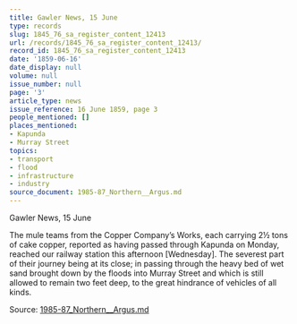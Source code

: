 ```yaml
---
title: Gawler News, 15 June
type: records
slug: 1845_76_sa_register_content_12413
url: /records/1845_76_sa_register_content_12413/
record_id: 1845_76_sa_register_content_12413
date: '1859-06-16'
date_display: null
volume: null
issue_number: null
page: '3'
article_type: news
issue_reference: 16 June 1859, page 3
people_mentioned: []
places_mentioned:
- Kapunda
- Murray Street
topics:
- transport
- flood
- infrastructure
- industry
source_document: 1985-87_Northern__Argus.md
---
```


Gawler News, 15 June

The mule teams from the Copper Company’s Works, each carrying 2½ tons of cake copper, reported as having passed through Kapunda on Monday, reached our railway station this afternoon [Wednesday].  The severest part of their journey being at its close; in passing through the heavy bed of wet sand brought down by the floods into Murray Street and which is still allowed to remain two feet deep, to the great hindrance of vehicles of all kinds.

Source: [1985-87_Northern__Argus.md](/downloads/markdown/1985-87_Northern__Argus.md)
